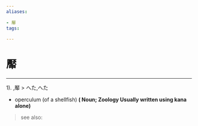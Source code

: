 ```yaml
---
aliases:
    
- 厴
tags:
    
---
```


# 厴
---
1).
,厴 > へた,へた

- operculum (of a shellfish)
**( Noun; Zoology Usually written using kana alone)**
> see also: 
            
